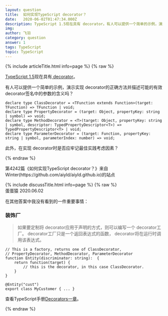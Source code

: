 ```yaml
---
layout: question
title:  如何实现TypeScript decorator？
date:   2020-06-02T01:47:34.000Z
description: TypeScript 1.5现在具有 decorator。有人可以提供一个简单的示例，演示实现 decorator的正确方法并描述可能的有效 decorator签名中的参数的含义吗？dec...
img: 
author: 飞羽
category: question
answer: 1
tags: TypeScript
topic: TypeScript
---
```

<div class="article-root">
  <div class="article">
    {% include articleTitle.html info=page %}
    {% raw %}
    <div class="article-content"><p><a href="http://blogs.msdn.com/b/typescript/archive/2015/03/27/announcing-typescript-1-5-alpha.aspx"><font style="vertical-align: inherit;"><font style="vertical-align: inherit;">TypeScript 1.5</font></font></a><font style="vertical-align: inherit;"><font style="vertical-align: inherit;">现在具有</font></font><a href="https://github.com/wycats/javascript-decorators"><font style="vertical-align: inherit;"><font style="vertical-align: inherit;"> decorator</font></font></a><font style="vertical-align: inherit;"><font style="vertical-align: inherit;">。</font></font></p>

<p><font style="vertical-align: inherit;"><font style="vertical-align: inherit;">有人可以提供一个简单的示例，演示实现 decorator的正确方法并描述可能的有效 decorator签名中的参数的含义吗？</font></font></p>

<pre class="lang-js prettyprint prettyprinted" style=""><code><span class="pln">declare type </span><span class="typ">ClassDecorator</span><span class="pln"> </span><span class="pun">=</span><span class="pln"> </span><span class="pun">&lt;</span><span class="typ">TFunction</span><span class="pln"> extends </span><span class="typ">Function</span><span class="pun">&gt;(</span><span class="pln">target</span><span class="pun">:</span><span class="pln"> </span><span class="typ">TFunction</span><span class="pun">)</span><span class="pln"> </span><span class="pun">=&gt;</span><span class="pln"> </span><span class="typ">TFunction</span><span class="pln"> </span><span class="pun">|</span><span class="pln"> </span><span class="kwd">void</span><span class="pun">;</span><font></font><span class="pln">
declare type </span><span class="typ">PropertyDecorator</span><span class="pln"> </span><span class="pun">=</span><span class="pln"> </span><span class="pun">(</span><span class="pln">target</span><span class="pun">:</span><span class="pln"> </span><span class="typ">Object</span><span class="pun">,</span><span class="pln"> propertyKey</span><span class="pun">:</span><span class="pln"> string </span><span class="pun">|</span><span class="pln"> symbol</span><span class="pun">)</span><span class="pln"> </span><span class="pun">=&gt;</span><span class="pln"> </span><span class="kwd">void</span><span class="pun">;</span><font></font><span class="pln">
declare type </span><span class="typ">MethodDecorator</span><span class="pln"> </span><span class="pun">=</span><span class="pln"> </span><span class="pun">&lt;</span><span class="pln">T</span><span class="pun">&gt;(</span><span class="pln">target</span><span class="pun">:</span><span class="pln"> </span><span class="typ">Object</span><span class="pun">,</span><span class="pln"> propertyKey</span><span class="pun">:</span><span class="pln"> string </span><span class="pun">|</span><span class="pln"> symbol</span><span class="pun">,</span><span class="pln"> descriptor</span><span class="pun">:</span><span class="pln"> </span><span class="typ">TypedPropertyDescriptor</span><span class="pun">&lt;</span><span class="pln">T</span><span class="pun">&gt;)</span><span class="pln"> </span><span class="pun">=&gt;</span><span class="pln"> </span><span class="typ">TypedPropertyDescriptor</span><span class="pun">&lt;</span><span class="pln">T</span><span class="pun">&gt;</span><span class="pln"> </span><span class="pun">|</span><span class="pln"> </span><span class="kwd">void</span><span class="pun">;</span><font></font><span class="pln">
declare type </span><span class="typ">ParameterDecorator</span><span class="pln"> </span><span class="pun">=</span><span class="pln"> </span><span class="pun">(</span><span class="pln">target</span><span class="pun">:</span><span class="pln"> </span><span class="typ">Function</span><span class="pun">,</span><span class="pln"> propertyKey</span><span class="pun">:</span><span class="pln"> string </span><span class="pun">|</span><span class="pln"> symbol</span><span class="pun">,</span><span class="pln"> parameterIndex</span><span class="pun">:</span><span class="pln"> number</span><span class="pun">)</span><span class="pln"> </span><span class="pun">=&gt;</span><span class="pln"> </span><span class="kwd">void</span><span class="pun">;</span><font></font>
</code></pre>

<p><font style="vertical-align: inherit;"><font style="vertical-align: inherit;">此外，在实现 decorator时是否应牢记最佳实践考虑因素？</font></font></p></div>
    {% endraw %}
  </div>
  <p class="winter_mark">第4242篇《如何实现TypeScript decorator？》来自Winter(https://github.com/aiyld/aiyld.github.io)的站点</p>
  <div class="discuss-wrapper">
    {% include discussTitle.html info=page %}
    {% raw %}
    <div class="discuss-item">
        <div class="discuss-parent">
          <div class="discuss-meta">
            <span class="discuss-user">蛋蛋猿</span>
            <span class="discuss-time">2020.06.02</span>
          </div>
          <div class="discuss-comment"><p><font style="vertical-align: inherit;"><font style="vertical-align: inherit;">在其他答案中我没有看到的一件重要事情：</font></font></p>

<h3><font style="vertical-align: inherit;"><font style="vertical-align: inherit;">装饰厂</font></font></h3>

<blockquote>
  <p><font style="vertical-align: inherit;"><font style="vertical-align: inherit;">如果要定制将 decorator应用于声明的方式，则可以编写一个 decorator工厂。</font><font style="vertical-align: inherit;"> decorator工厂只是一个返回表达式的函数， decorator将在运行时调用该表达式。</font></font></p>
</blockquote>

<pre class="lang-js prettyprint prettyprinted" style=""><code><span class="com">// This is a factory, returns one of ClassDecorator,</span><span class="pln">
</span><span class="com">// PropertyDecorator, MethodDecorator, ParameterDecorator</span><span class="pln">
</span><span class="kwd">function</span><span class="pln"> </span><span class="typ">Entity</span><span class="pun">(</span><span class="pln">discriminator</span><span class="pun">:</span><span class="pln"> string</span><span class="pun">):</span><span class="pln">  </span><span class="pun">{</span><span class="pln">
    </span><span class="kwd">return</span><span class="pln"> </span><span class="kwd">function</span><span class="pun">(</span><span class="pln">target</span><span class="pun">)</span><span class="pln"> </span><span class="pun">{</span><span class="pln">
        </span><span class="com">// this is the decorator, in this case ClassDecorator.</span><span class="pln">
    </span><span class="pun">}</span><span class="pln">
</span><span class="pun">}</span><span class="pln">

</span><span class="lit">@Entity</span><span class="pun">(</span><span class="str">"cust"</span><span class="pun">)</span><span class="pln">
</span><span class="kwd">export</span><span class="pln"> </span><span class="kwd">class</span><span class="pln"> </span><span class="typ">MyCustomer</span><span class="pln"> </span><span class="pun">{</span><span class="pln"> </span><span class="pun">...</span><span class="pln"> </span><span class="pun">}</span></code></pre>

<p><font style="vertical-align: inherit;"><font style="vertical-align: inherit;">查看TypeScript手册</font></font><a href="https://www.typescriptlang.org/docs/handbook/decorators.html" rel="noreferrer"><font style="vertical-align: inherit;"><font style="vertical-align: inherit;">Decorators一章</font></font></a><font style="vertical-align: inherit;"><font style="vertical-align: inherit;">。</font></font></p></div>
        </div></div>
    {% endraw %}
  </div>
<div>
